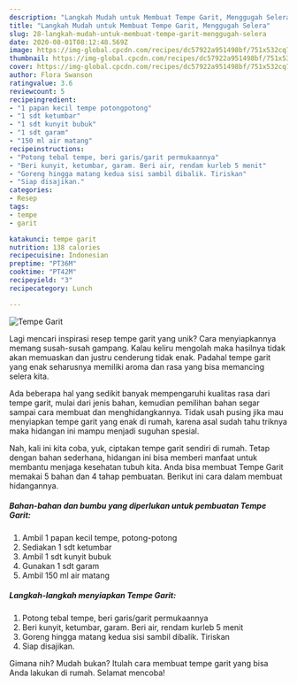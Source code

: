 ```yaml
---
description: "Langkah Mudah untuk Membuat Tempe Garit, Menggugah Selera"
title: "Langkah Mudah untuk Membuat Tempe Garit, Menggugah Selera"
slug: 28-langkah-mudah-untuk-membuat-tempe-garit-menggugah-selera
date: 2020-08-01T08:12:48.569Z
image: https://img-global.cpcdn.com/recipes/dc57922a951498bf/751x532cq70/tempe-garit-foto-resep-utama.jpg
thumbnail: https://img-global.cpcdn.com/recipes/dc57922a951498bf/751x532cq70/tempe-garit-foto-resep-utama.jpg
cover: https://img-global.cpcdn.com/recipes/dc57922a951498bf/751x532cq70/tempe-garit-foto-resep-utama.jpg
author: Flora Swanson
ratingvalue: 3.6
reviewcount: 5
recipeingredient:
- "1 papan kecil tempe potongpotong"
- "1 sdt ketumbar"
- "1 sdt kunyit bubuk"
- "1 sdt garam"
- "150 ml air matang"
recipeinstructions:
- "Potong tebal tempe, beri garis/garit permukaannya"
- "Beri kunyit, ketumbar, garam. Beri air, rendam kurleb 5 menit"
- "Goreng hingga matang kedua sisi sambil dibalik. Tiriskan"
- "Siap disajikan."
categories:
- Resep
tags:
- tempe
- garit

katakunci: tempe garit 
nutrition: 138 calories
recipecuisine: Indonesian
preptime: "PT36M"
cooktime: "PT42M"
recipeyield: "3"
recipecategory: Lunch

---
```



![Tempe Garit](https://img-global.cpcdn.com/recipes/dc57922a951498bf/751x532cq70/tempe-garit-foto-resep-utama.jpg)

Lagi mencari inspirasi resep tempe garit yang unik? Cara menyiapkannya memang susah-susah gampang. Kalau keliru mengolah maka hasilnya tidak akan memuaskan dan justru cenderung tidak enak. Padahal tempe garit yang enak seharusnya memiliki aroma dan rasa yang bisa memancing selera kita.



Ada beberapa hal yang sedikit banyak mempengaruhi kualitas rasa dari tempe garit, mulai dari jenis bahan, kemudian pemilihan bahan segar sampai cara membuat dan menghidangkannya. Tidak usah pusing jika mau menyiapkan tempe garit yang enak di rumah, karena asal sudah tahu triknya maka hidangan ini mampu menjadi suguhan spesial.


Nah, kali ini kita coba, yuk, ciptakan tempe garit sendiri di rumah. Tetap dengan bahan sederhana, hidangan ini bisa memberi manfaat untuk membantu menjaga kesehatan tubuh kita. Anda bisa membuat Tempe Garit memakai 5 bahan dan 4 tahap pembuatan. Berikut ini cara dalam membuat hidangannya.

<!--inarticleads1-->

##### Bahan-bahan dan bumbu yang diperlukan untuk pembuatan Tempe Garit:

1. Ambil 1 papan kecil tempe, potong-potong
1. Sediakan 1 sdt ketumbar
1. Ambil 1 sdt kunyit bubuk
1. Gunakan 1 sdt garam
1. Ambil 150 ml air matang




<!--inarticleads2-->

##### Langkah-langkah menyiapkan Tempe Garit:

1. Potong tebal tempe, beri garis/garit permukaannya
1. Beri kunyit, ketumbar, garam. Beri air, rendam kurleb 5 menit
1. Goreng hingga matang kedua sisi sambil dibalik. Tiriskan
1. Siap disajikan.




Gimana nih? Mudah bukan? Itulah cara membuat tempe garit yang bisa Anda lakukan di rumah. Selamat mencoba!
